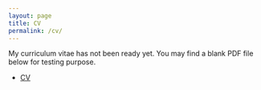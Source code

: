 ```yaml
---
layout: page
title: CV
permalink: /cv/
---
```


My curriculum vitae has not been ready yet. You may find a blank PDF file below for testing purpose. 
<ul>
	<li><a href="cv.pdf">CV</a></li>
</ul>